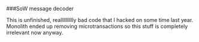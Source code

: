 ###SoW message decoder

This is unfinished, realllllllllly bad code that I hacked on some time last year. Monolith ended up removing
microtransactions so this stuff is completely irrelevant now anyway.

